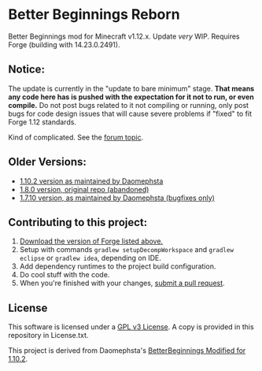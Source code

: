Better Beginnings Reborn
========================

Better Beginnings mod for Minecraft v1.12.x. Update *very* WIP. Requires Forge (building with 14.23.0.2491).

Notice:
-------
The update is currently in the "update to bare minimum" stage. **That means any code here has is pushed with the expectation for it not to run, or even compile.** Do not post bugs related to it not compiling or running, only post bugs for code design issues that will cause severe problems if "fixed" to fit Forge 1.12 standards.

Kind of complicated. See the [forum topic](http://www.minecraftforum.net/forums/mapping-and-modding/minecraft-mods/wip-mods/2192122-betterbeginnings-mod).

Older Versions:
---------------
* [1.10.2 version as maintained by Daomephsta](https://github.com/Leviathan143/betterbeginnings-MODIFIED)
* [1.8.0 version, original repo (abandoned)](https://github.com/einsteinsci/betterbeginnings)
* [1.7.10 version, as maintained by Daomephsta (bugfixes only)](https://github.com/Leviathan143/betterbeginnings-MC1.7)

Contributing to this project:
-----------------------------
1. [Download the version of Forge listed above.](https://files.minecraftforge.net/)
2. Setup with commands `gradlew setupDecompWorkspace` and `gradlew eclipse` or `gradlew idea`, depending on IDE.
3. Add dependency runtimes to the project build configuration.
4. Do cool stuff with the code.
5. When you're finished with your changes, [submit a pull request](https://github.com/einsteinsci/BetterBeginningsReborn/pulls).

License
-------
This software is licensed under a [GPL v3 License](http://www.gnu.org/copyleft/gpl.html). A copy is provided in this repository in License.txt.

This project is derived from Daomephsta's [BetterBeginnings Modified for 1.10.2](https://github.com/Leviathan143/betterbeginnings-MODIFIED).